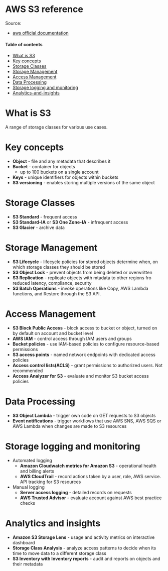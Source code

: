 # AWS S3 reference

Source:
* [aws official documentation](https://docs.aws.amazon.com/AmazonS3/latest/userguide/Welcome.html)

#### Table of contents
* [What is S3](#What-is-S3)
* [Key concepts](#Key-concepts)
* [Storage Classes](#Storage-Classes)
* [Storage Management](#Storage-Management)
* [Access Management](#Access-Management)
* [Data Processing](#Data-Processing)
* [Storage logging and monitoring](#Storage-logging-and-monitoring)
* [Analytics-and-insights](#Analytics-and-insights)

# What is S3
A range of storage classes for various use cases.

# Key concepts
* **Object** - file and any metadata that describes it
* **Bucket** - container for objects
    * up to 100 buckets on a single account
* **Keys** - unique identifiers for objects within buckets
* **S3 versioning** - enables storing multiple versions of the same object

# Storage Classes
* **S3 Standard** - frequent access
* **S3 Standard-IA** or **S3 One Zone-IA** - infrequent access
* **S3 Glacier** - archive data

# Storage Management
* **S3 Lifecycle** - lifecycle policies for stored objects determine when, on which storage classes they should be stored
* **S3 Object Lock** - prevent objects from being deleted or overwritten
* **S3 Replication** - replicate objects with mtadata to other regions fro reduced latency, compliance, security
* **S3 Batch Operations** - invoke operations like Copy, AWS Lambda functions, and Restore through the S3 API.

# Access Management
* **S3 Block Public Access** - block access to bucket or object, turned on by default on account and bucket level
* **AWS IAM** - control access through IAM users and groups
* **Bucket policies** - use IAM-based policies to configure resource-based permissions
* **S3 access points** - named network endpoints with dedicated access policies
* **Access control lists(ACLS)** - grant permissions to authorized users. Not recommended 
* **Access Analyzer for S3** - evaluate and monitor S3 bucket access policies

# Data Processing
* **S3 Object Lambda** - trigger own code on GET requests to S3 objects
* **Event notifications** - trigger workflows that use AWS SNS, AWS SQS or AWS Lambda when changes are made to S3 resources

# Storage logging and monitoring
* Automated logging
    * **Amazon Cloudwatch metrics for Amazon S3** - operational health and billing alerts
    * **AWS CloudTrail** - record actions taken by a user, role, AWS service. API tracking for S3 resources
* Manual logging
    * **Server access logging** - detailed records on requests 
    * **AWS Trusted Advisor** - evaluate account against AWS best practice checks

# Analytics and insights
* **Amazon S3 Storage Lens** - usage and activity metrics on interactive dashboard
* **Storage Class Analysis** - analyze access patterns to decide when its time to move data to a different storage class
* **S3 Inventory with Inventory reports** - audit and reports on objects and their metadata



